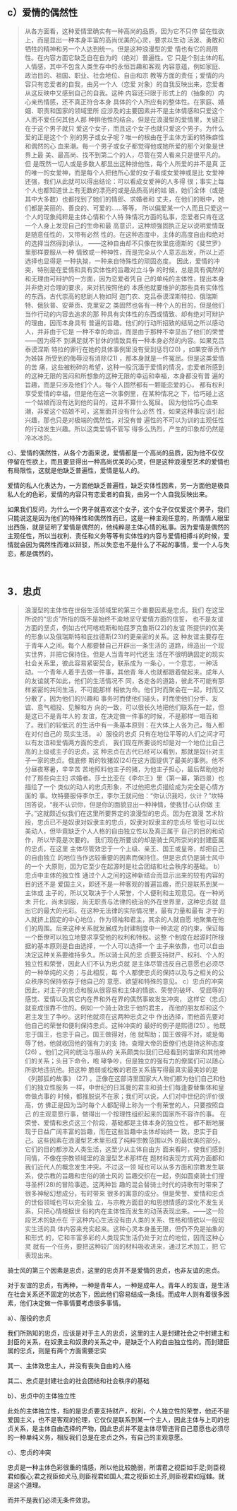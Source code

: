 <h2>c）爱情的偶然性</h2><blockquote data-pid="p1MIAfYM">从各⽅⾯看，这种爱情⾥确实有⼀种⾼尚的品质，因为它不只停 留在性欲上，⽽是显出⼀种本⾝丰富的⾼尚优美的⼼灵，要求以⽣动 活泼、勇敢和牺牲的精神和另⼀个⼈达到统⼀。但是这种浪漫型的爱 情也有它的局限性。在内容⽅⾯它缺乏⾃在⾃为的（绝对）普遍性。它 只是个别主体的私⼈情感，其中不包含⼈类⽣存中的永恒旨趣和客观 内容意蕴，例如家庭、政治⽬的、祖国、职业、社会地位、⾃由和宗 教等⽅⾯的责任；爱情的内容只有恋爱者的⾃我，由另⼀个⼈（恋爱 对象）的⾃我反映出来，恋爱者从这反映中⼜感到⾃⼰的⾃我。这种 内容还只限于形式上的（抽象的）内⼼亲热情感，还不真正符合本⾝ 具体的个⼈所应有的整体性。在家庭、婚姻、职责和国家的领域⾥所 应涉及的主要因素并不是主体情感和只爱这个⼈⽽不爱任何其他⼈那 种排他性的结合。但是在浪漫型的爱情⾥，关键正在于这个男⼦就只 爱这个⼥⼦，⽽且这个⼥⼦也就只爱这个男⼦。为什么爱的正是这个个 别的男⼦或⼥⼦呢？唯⼀的根由在于主体⽅⾯的特殊癖性和偶然的⼼ ⾎来潮。每⼀个男⼦或⼥⼦都觉得他或她所爱的那个对象是世界上最 美、最⾼尚、找不到第⼆个的⼈，尽管在旁⼈看来只是很平凡的。但 是既然⼀切⼈或是多数⼈都显出这种排他性，每个⼈所爱的并不是真 正的唯⼀的⼥爱神，⽽是每个⼈把他所⼼爱的⼥⼦看成⼥爱神或是⽐ ⼥爱神还强，我们从此就可以得出结论：可以看成⼥爱神的⼈多得 很；事实上每个⼈也都知道世上有⽆数的漂亮的或是品质⾼尚的姑 娘，她们全体（或是其中⼤多数）也都找到了她们的情郎、求婚者和 丈夫，在他们的眼中，她们都是美丽的、善良的、可爱的……等等， 所以偏爱某⼀个⼈⽽且只爱这⼀个⼈的现象纯粹是主体⼼情和个⼈特 殊情况⽅⾯的私事，恋爱者只肯在这⼀个⼈⾝上发现⾃⼰的⽣命和最 ⾼意识，这种顽强固执正⾜以说明爱情既是随意任性的，⼜带有必然 性的。在这种态度中，主体的⾼度⾃由和绝对的选择当然得到承认， ——这种⾃由却不只像在攸⾥庇德斯的《斐竺罗》⾥那样要服从⼀种 情致或⼀种神性，⽽是完全从个⼈意志出发，所以上述选择也显得是 ⼀种执拗，⼀种来⾃特殊性的顽固态度。 因此，爱情的冲突，特别是在爱情和具有实体性的旨趣对⽴⽃争 的时候，总是具有偶然的和⽆理由可辩护的⼀⽅⾯，因为恋爱者凭⾃ ⼰的单纯的主体性，提出本⾝并⾮绝对合理的要求，来对抗按照他的 本质他就要维护的那些具有实体性的东⻄。古代崇⾼的悲剧⼈物如阿 迦门农、克吕泰谟涅斯特拉、俄瑞斯特、俄狄普、安蒂贡、克⾥安之 类固然也各有⼀种个⼈的⽬的，但是他们当作⾏动的内容去追求的那 种具有实体性的东⻄或情致、却有绝对可辩护的理由，因⽽本⾝具有 普遍的旨趣。他们的⾏动所招致的结局之所以感动⼈，并⾮由于它是 ⼀种不幸的命运，⽽是由于那种不幸显出了他们的荣誉——因为得不 到满⾜就不⽢休的情致具有⼀种本⾝必然的内容。如果克吕泰谟涅斯 特拉的罪⾏在她的具体事例⾥没有受到惩罚(20) ，如果安蒂贡作为姊妹 所受到的侮辱没有消除(21) ，那本⾝就是⼀件冤屈。但是这类爱情的苦 痛，这些被粉碎的希望，这种⼀般沉湎于爱情的情况，恋爱者所感到 的这种⽆限的苦闷和所想象的这种⽆限的幸运和幸福，本⾝都没有普 遍的旨趣，⽽是只涉及他们个⼈。每个⼈固然都有⼀颗能恋爱的⼼， 都有权利享受爱情的幸福，但是他在这⼀次事例⾥，在某种情况之 下，恰巧碰上这⼀个姑娘⽽没有达到他的⽬的，这并不算什么冤屈。 因为他恰巧⼼⾎来潮，⾮爱这个姑娘不可，这⾥⾯并没有什么必然 性，如果这种事应该引起兴趣，那也只是对极端的偶然性，对没有普 遍性的不可以为训的主观任性的⾏动发⽣兴趣。所以这类爱情不管写 得多么热烈，产⽣的印象却仍然是冷冰冰的。</blockquote><p data-pid="bWW7lzCR">c）、爱情的偶然性，从各个方面来说，爱情都是一个高尚的品质，因为他不仅仅停留在性欲上，而且要显得出一种高尚优美的心灵，但是这种浪漫型艺术的爱情也有局限性，这就是他缺乏普遍性，爱情是私人的。</p><p data-pid="ARE-MLov">爱情的私人化表达为，一方面他缺乏普遍性，缺乏实体性因素，另一方面他是极具私人化的色彩，爱情的内容只有恋爱者的自我，由另一个人自我反映出来。</p><p data-pid="GI9l9FpC">如果我们反问，为什么一个男子就喜欢这个女子，这个女子仅仅爱这个男子，我们只能说这是因为他们的特殊性和偶然性而已，这是一种主观任意的，所谓情人眼里出西施，就是证明了爱情是偶然的，他纯粹是主体心情的私事。因为爱情是偶然的主观任性，所以当权利、责任和义务等等有实体性的内容与爱情相搏斗的时候，爱情就会因为偶然性而难以辩驳，所以失恋也不是什么了不起的事情，爱一个人与失恋，都是偶然的。</p><p><br></p><h2>3．忠贞 </h2><blockquote data-pid="7imy_uUp">浪漫型的主体性在世俗⽣活领域⾥的第三个重要因素是忠贞。我们 在这⾥所说的“忠贞”所指的既不是始终不渝地坚守爱情⽅⾯的信誓， 也不是友谊⽅⾯的坚贞，例如古代阿喀琉斯和帕屈罗克鲁斯(22)的友谊 所提供的优美的形象以及俄瑞斯特和庇拉德斯(23)的更亲密的关系。这 种友谊主要存在于⻘年⼈之间。每个⼈都要替⾃⼰开辟出⼀条⽣活的 道路，缔造出⼀个现实世界，并把它保持住。但是⼈当⻘年时代还⽣ 活在不很明确固定的现实社会关系⾥，彼此容易紧密契合，联系成为 ⼀条⼼，⼀个意志，⼀种活动。⼀个⻘年⼈着⼿去做⼀件事，其他⻘ 年⼈也就都跟着做起来。成年⼈的友谊就不如此，他们的⽣活情况不 同，各⾛各的道路，彼此不可能有那样紧密的共同⽣活，不可能那样 相依为命。他们时⽽聚会在⼀起，时⽽⼜分散了，因为他们的兴趣和 事务时⽽使他们碰头，时⽽使他们分⼿、友谊、意⽓相投、⻅解和⽅ 向的⼀致，可以很⻓久地把他们联系在⼀起，但是这已不是⻘年⼈的 友谊，在决定做⼀件事的时候，不是那样⼀唱百和了。我们的较低沉 的⽣活中有⼀条基本原则：在⼤体上⼈各为⼰，每⼈都在对付⾃⼰的 现实⽣活。 a）服役的忠贞 只有在地位平等的⼈们之间才可以有友谊和爱情两⽅⾯的忠贞， 我们现在所要谈的却是对⼀个地位⽐⾃⼰⾼的上级或主⼦的忠贞。这 种忠贞在古代已经可以看到，那就是奴仆对主⼦⼀家的忠贞。俄底修 斯的牧猪奴(24)在这⽅⾯提供了最美的事例。他不分昼夜寒暑，⾟⾟苦 苦地照料他主⼦的猪，为他主⼦担⼼，最后帮助他对付了那些向主妇 求婚者。莎⼠⽐亚在《李尔王》⾥（第⼀幕，第四景）也描绘了⼀个 类似的动⼈的忠贞形象，不过他把忠贞描绘成为完全是⼼情⽅⾯的 事。坎特要服侍李尔王，李尔王就问他：“你认识我吗，伙计？”坎特 回答说，“我不认识你，但是你的⾯貌显出⼀种神情，使我⽢⼼认你做 主⼦。”这就颇近似我们在这⾥所要界定的浪漫型的忠贞。因为在浪漫 艺术阶段，忠贞已不是奴⾪对奴⾪主的忠贞，奴⾪对奴⾪主的忠贞尽 管也可以优美动⼈，但毕竟缺乏个⼈⼈格的⾃由独⽴性以及真正属于 ⾃⼰的⽬的和动作，所以毕竟是次要的。 我们现在所要谈的却是骑⼠⻛所崇尚的封建⾂属的忠贞，在这⾥ 主体尽管效忠于⼀个上级、亲王、国王或皇帝，却把⾃⼰的⾃由独⽴ 的地位当作远较重要的因素⽽保持住。但是忠贞仍是骑⼠⻛中的⼀个 ⼤原则，因为它⾄少在起源时是社会团结和社会秩序的基础。 b）忠贞中主体的独⽴性 通过个⼈之间的这种新结合⽽显⽰出来的较有内容的⽬的还不是 爱国主义，即还不是⼀种客观的普遍旨趣，⽽只是联系到某⼀主体或 主⼦的，所以⼜取决于个⼈荣誉，个⼈便利和主观意⻅。在⼀种尚未 开化，尚未驯服，尚⽆职责与法律的统治的外在世界⾥，这种忠贞就 显出它的最⼤的光彩。在这种⽆法律的实际情况⾥，最有⼒量和最有 才于的⼈就挤上固定的中⼼地位，作为领袖和君主，其余的⼈就⾃愿 地聚集在他们的周围。后来这种关系就发展成为封建制度中⼀种法定 的约束，保证每⼀个⾂僚可以独⽴地要求享受他的权利和特权。这整 个制度在起源时所根据的基本原则是⾃由选择，⼀个⼈可以选择⼀个 主⼦来依靠，也可以⾃由决定这种关系要维持多久。所以骑⼠⻛的忠 贞要⽀持财产、权利、个⼈的独⽴性和荣誉，因此⼈们不认为忠贞就 是主体尽管违反⾃⼰意愿也必须尽的⼀种单纯的义务；与此相反，每 个⼈都使忠贞的保持以及与之相关的公众秩序的保持依存于他⾃⼰的 意愿、欲望和特殊的意⻅。 c）忠贞的冲突 因此，对主⼦的忠贞和服从很容易和主体的情欲、荣誉的破坏、 受屈辱的感觉、爱情以及其它内在界和外在界的偶然事故发⽣冲突， 这样它（忠贞）就变成很靠不住的。例如⼀个骑⼠效忠于他的君主， ⽽他的朋友却和这个君主发⽣了争吵。这时他就须在这两种忠贞之中 作出选择，⽽他⾸先要对他⾃⼰的荣誉和便利保持忠贞。这种冲突的 最好的例⼦是熙德(25) 。他既忠于国王，也忠于⾃⼰。国王做得对，他 就帮助；国王做得不对，或是侮辱了他，他就收回他的强有⼒的⽀ 持。查理⼤帝的⾂僚们也是持这种态度(26) 。他们之间的统治与服从的 关系颇类似我们已经看到的宙斯和其他神们的关系；头⽬下命令，咆 哮争吵，但是独⽴的强有⼒的僚属们可以随⼼所欲地违抗他。把这种 脆弱或松散的君⾂关系描写得最真实最美妙的是《列那狐的故事》 (27) 。正像在这部诗⾥国家⼤⼈物们都为他们⾃⼰和他们的独⽴性服务 ⼀样，中世纪的⽇⽿曼的君主和骑⼠们每逢要替集体和皇帝做点事的 时候，都推脱说不在家；我们可以说，⼈们对中世纪的评价很⾼，仿 佛正是因为当时每个⼈都配得上称为⼀个有荣誉的⼈，只要按照⾃⼰ 的主观意愿⾏事，做得出⼀个按理性组织起来的国家所不容许的事。 在荣誉、爱情和忠贞这三个阶段，基础都是主体本⾝的独⽴性， 都不断地展现于⽇益⼴阔丰富的旨趣，⽽在这些旨趣中主体却始终⼀ 致，忠实于⾃⼰。这些因素在浪漫型艺术⾥形成了纯粹宗教范围以外 的最优美的部分。它们的⽬的都涉及⼈类⽣活，这⾄少从主体⾃由⽅ ⾯来看时，使我们感到同情，不像在宗教领域⾥的浪漫型艺术那样在 题材和表现⽅式两⽅⾯都和我们近代⼈的概念发⽣冲突。不过这⼀领 域也可以从多⽅⾯和宗教发⽣联系，使宗教的旨趣和世俗的骑⼠⻛的 旨趣交织在⼀起，例如圆桌骑⼠们搜寻圣杯(28)的冒险事迹。这两种旨 趣的混合替骑⼠时代的诗歌有时带来了很多神秘幻想成分，有时带来 很多的寓意的成分。但是荣誉、爱情和忠贞的世俗领域也可以完全独 ⽴，与宗教⽅⾯⽬的和思想情感的深化不发⽣关系，只把⼼情根据世 俗的内在主体性⽽发⽣的动荡表现出来。——这⼀阶段艺术的缺点在 于这种内⼼⽣活没有由⼈类的关系、性格和情欲以⼀般现实⽣活的具 体内容来充实起来。这种⼼灵本⾝虽⽆限，但仍不免是抽象的和形式 的，它和丰富多彩的⼈类现实⽣活仍处于对⽴的地位，因⽽这种⼼灵 就有⼀个任务，要把这种较⼴阔的材料吸收进来，通过艺术加⼯，把 它表现出来。</blockquote><p data-pid="iK4lnWyp">骑士风的第三个因素是忠贞，这里的忠贞并不是爱情的忠贞，也非友谊的忠贞。</p><p data-pid="Gp7gbpf5">对于友谊的忠贞，有两种，一种是青年人，一种是成年人。青年人的友谊，是生活在社会关系还不固定的状态下，因此他们容易结成一条线。而成年人则有着很多因素，他们决定做一件事情要考虑很多事情。</p><p data-pid="cUVTkA1l">a）、服役的忠贞</p><p data-pid="2g-D649v">我们所熟知的忠贞，应该是对于主人的忠贞，这里的主人是封建社会之中封建主和封臣的关系，在奴隶主和奴隶的关系之中，是缺乏个人的自由独立性的。而封建臣属的忠贞，则是有两个方面需要忠实</p><p data-pid="yk5iRL3G">其一、主体效忠主人，并没有丧失自由的人格</p><p data-pid="G5Wkl2Pj">其二、忠贞是封建社会的社会团结和社会秩序的基础</p><p data-pid="uybSl3tR">b）、忠贞中的主体独立性</p><p data-pid="3XxmW34-">此处的主体独立性，指的是忠贞要支持财产，权利，个人独立性的荣誉，他还不是爱国主义，也不是客观的伦理，它仅仅是联系到某一个主人，因此主体与上司的忠贞关系，是主体自由选择的产物，因此忠贞并不是主体尽管违背自己意愿也必须尽的一种单纯义务，相反我们总是在忠贞之外，有自己的主观意愿。</p><p data-pid="jLUwBnr4">c）、忠贞的冲突</p><p data-pid="tAfimX7i">忠贞是一种主体色彩很重的情感，所以他比较脆弱，所谓君之视臣如手足;则臣视君如腹心;君之视臣如犬马,则臣视君如国人;君之视臣如土芥,则臣视君如寇雠。就是这个道理。</p><p data-pid="2MXfC4_G">而并不是我们必须无条件效忠。</p>